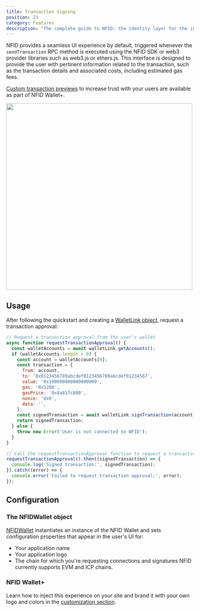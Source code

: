 ```yaml
---
title: Transaction Signing
position: 23
category: Features
description: "The complete guide to NFID: the identity layer for the internet."
---
```


NFID provides a seamless UI experience by default, triggered whenever the `sendTransaction` RPC method is executed using the NFID SDK or web3 provider libraries such as web3.js or ethers.js. This interface is designed to provide the user with pertinent information related to the transaction, such as the transaction details and associated costs, including estimated gas fees.</br>

[Custom transaction previews]() to increase trust with your users are available as part of NFID Wallet+.

<img src="../../buy.png" style="width:500px;margin:auto;"></img>

## Usage
After following the quickstart and creating a [WalletLink object](../getting-started/quickstart#create), request a transaction approval:

```javascript
// Request a transaction approval from the user's wallet
async function requestTransactionApproval() {
  const walletAccounts = await walletLink.getAccounts();
  if (walletAccounts.length > 0) {
    const account = walletAccounts[0];
    const transaction = {
      from: account,
      to: '0x0123456789abcdef0123456789abcdef01234567',
      value: '0x100000000000000000',
      gas: '0x5208',
      gasPrice: '0x4a817c800',
      nonce: '0x0',
      data: '',
    };
    const signedTransaction = await walletLink.signTransaction(account, transaction);
    return signedTransaction;
  } else {
    throw new Error('User is not connected to NFID');
  }
}

// Call the requestTransactionApproval function to request a transaction approval from the user
requestTransactionApproval().then((signedTransaction) => {
  console.log('Signed transaction:', signedTransaction);
}).catch((error) => {
  console.error('Failed to request transaction approval:', error);
});
```

## Configuration
### The NFIDWallet object
[NFIDWallet](../getting-started/quickstart#create) instantiates an instance of the NFID Wallet and sets configuration properties that appear in the user's UI for:
- Your application name
- Your application logo
- The chain for which you're requesting connections and signatures
NFID currently supports EVM and ICP chains.

### NFID Wallet+
Learn how to inject this experience on your site and brand it with your own logo and colors in the [customization section](ui-customization).